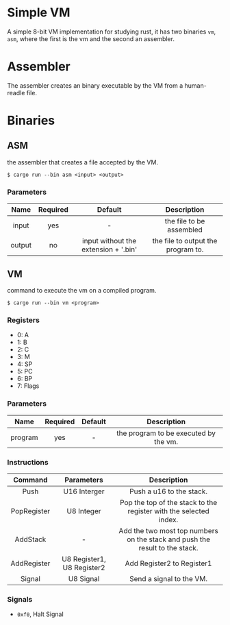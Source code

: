 # Simple VM

A simple 8-bit VM implementation for studying rust, it has two binaries `vm`, `asm`, where the first is the vm and the second an assembler.

# Assembler

The assembler creates an binary executable by the VM from a human-readle file.

# Binaries

## ASM

the assembler that creates a file accepted by the VM.
```
$ cargo run --bin asm <input> <output>
```

### Parameters

| Name   | Required | Default                              | Description                        |
| :----: | :------: | :----------------------------------: | :--------------------------------: |
| input  | yes      | -                                    | the file to be assembled           |
| output | no       | input without the extension + '.bin' | the file to output the program to. |


## VM

command to execute the vm on a compiled program.
```
$ cargo run --bin vm <program>
```

### Registers

 - 0: A
 - 1: B
 - 2: C
 - 3: M
 - 4: SP
 - 5: PC
 - 6: BP
 - 7: Flags

### Parameters

| Name    |Required  |Default  | Description                           |
| :-----: | :------: | :-----: | :-----------------------------------: |
| program | yes      | -       | the program to be executed by the vm. |

### Instructions

| Command     | Parameters                 | Description                                                                      |
| :---------: | :------------------------: | :------------------------------------------------------------------------------: |
| Push        | U16 Interger               | Push a u16 to the stack.                                                         |
| PopRegister | U8 Integer                 | Pop the top of the stack to the register with the selected index.                |
| AddStack    | -                          | Add the two most top numbers on the stack and push the result to the stack.      |
| AddRegister | U8 Register1, U8 Register2 | Add Register2 to Register1                                                       |
| Signal      | U8 Signal                  | Send a signal to the VM.                                                         |

### Signals

- `0xf0`, Halt Signal
